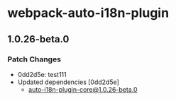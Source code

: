 # webpack-auto-i18n-plugin

## 1.0.26-beta.0

### Patch Changes

-   0dd2d5e: test111
-   Updated dependencies [0dd2d5e]
    -   auto-i18n-plugin-core@1.0.26-beta.0
